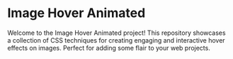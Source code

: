 # Image Hover Animated

Welcome to the Image Hover Animated project! This repository showcases a collection of CSS techniques for creating engaging and interactive hover effects on images. Perfect for adding some flair to your web projects.
